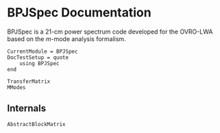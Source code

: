 # BPJSpec Documentation

BPJSpec is a 21-cm power spectrum code developed for the OVRO-LWA based on the $m$-mode analysis
formalism.

```@meta
CurrentModule = BPJSpec
DocTestSetup = quote
    using BPJSpec
end
```

```@docs
TransferMatrix
MModes
```

## Internals

```@docs
AbstractBlockMatrix
```

